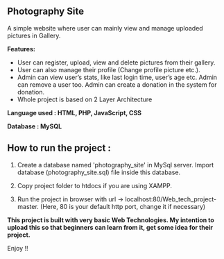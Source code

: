 <h2> Photography Site </h2>

A simple website where user can mainly view and manage uploaded pictures in Gallery.

<b>Features:</b> 
* User can register, upload, view and delete pictures from their gallery.
* User can also manage their profile (Change profile picture etc.).
* Admin can view user’s stats, like last login time, user’s age etc. Admin can
   remove a user too. Admin can create a donation in the system for donation.
* Whole project is based on 2 Layer Architecture

<b>Language used              : HTML, PHP, JavaScript, CSS

Database                        : MySQL</b>

<h2> How to run the project : </h2>

1. Create a database named 'photography_site' in MySql server. Import database (photography_site.sql) file inside this database.

2. Copy project folder to htdocs if you are using XAMPP.

3. Run the project in browser with url -> localhost:80/Web_tech_project-master. (Here, 80 is your default http port, change it if necessary)

<b>This project is built with very basic Web Technologies. My intention to upload this so that beginners can learn from it, get some idea for their project.</b>

Enjoy !!
